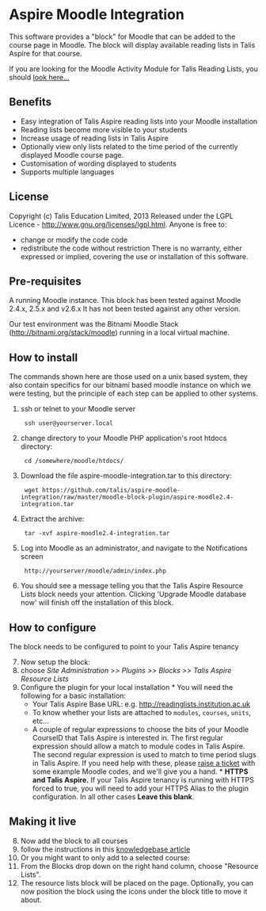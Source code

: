 # Aspire Moodle Integration

This software provides a "block" for Moodle that can be added to the course page in Moodle. The block will display available reading lists in Talis Aspire for that course.

If you are looking for the Moodle Activity Module for Talis Reading Lists, you should [look here...](https://github.com/talis/aspire-moodle-integration/tree/master/moodle-activity-module-lti-wrapper/mod/aspirelists)

## Benefits

  * Easy integration of Talis Aspire reading lists into your Moodle installation
  * Reading lists become more visible to your students
  * Increase usage of reading lists in Talis Aspire
  * Optionally view only lists related to the time period of the currently displayed Moodle course page.
  * Customisation of wording displayed to students
  * Supports multiple languages

## License

Copyright (c) Talis Education Limited, 2013
Released under the LGPL Licence - http://www.gnu.org/licenses/lgpl.html. Anyone is free to:
  * change or modify the code code
  * redistribute the code without restriction
There is no warranty, either expressed or implied, covering the use or installation of this software.

## Pre-requisites

A running Moodle instance. This block has been tested against Moodle 2.4.x, 2.5.x and v2.6.x It has not been tested against any other version.

Our test environment was the Bitnami Moodle Stack (http://bitnami.org/stack/moodle) running in a local virtual machine.

## How to install
The commands shown here are those used on a unix based system, they also contain specifics for our bitnami based moodle instance on which we were testing, but the principle of each step can be applied to other systems.

1. ssh or telnet to your Moodle server

        ssh user@yourserver.local

2. change directory to your Moodle PHP application's root htdocs directory:

        cd /somewhere/moodle/htdocs/

3. Download the file aspire-moodle-integration.tar to this directory:

        wget https://github.com/talis/aspire-moodle-integration/raw/master/moodle-block-plugin/aspire-moodle2.4-integration.tar

4. Extract the archive:

        tar -xvf aspire-moodle2.4-integration.tar 

5. Log into Moodle as an administrator, and navigate to the Notifications screen

        http://yourserver/moodle/admin/index.php

6. You should see a message telling you that the Talis Aspire Resource Lists block needs your attention. Clicking 'Upgrade Moodle database now' will finish off the installation of this block.

## How to configure

The block needs to be configured to point to your Talis Aspire tenancy

7. Now setup the block:
  7. choose _Site Administration >> Plugins >> Blocks >> Talis Aspire Resource Lists_ 
  7. Configure the plugin for your local installation
    * You will need the following for a basic installation:
      * Your Talis Aspire Base URL: e.g. http://readinglists.institution.ac.uk
      * To know whether your lists are attached to `modules`, `courses`, `units`, etc...
      * A couple of regular expressions to choose the bits of your Moodle CourseID that Talis Aspire is interested in.  The first regular expression should allow a match to module codes in Talis Aspire. The second regular expression is used to match to time period slugs in Talis Aspire.  If you need help with these, please [raise a ticket](http://support.talisaspire.com) with some example Moodle codes, and we'll give you a hand.
    * **HTTPS and Talis Aspire.** If your Talis Aspire tenancy is running with HTTPS forced to true, you will need to add your HTTPS Alias to the plugin configuration. In all other cases **Leave this blank**.

## Making it live

8. Now add the block to all courses
  8. follow the instructions in this [knowledgebase article](http://support.talisaspire.com/entries/22420746-Making-a-Moodle-2-Block-appear-on-all-Courses)
9. Or you might want to only add to a selected course:
  9. From the Blocks drop down on the right hand column, choose "Resource Lists". 
  9. The resource lists block will be placed on the page. Optionally, you can now position the block using the icons under the block title to move it about.


